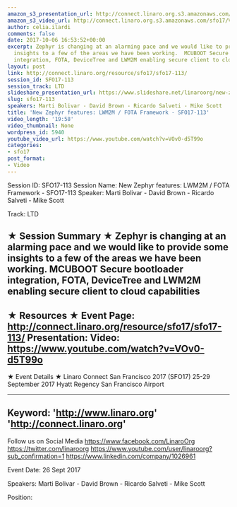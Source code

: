 ```yaml
---
amazon_s3_presentation_url: http://connect.linaro.org.s3.amazonaws.com/sfo17/Presentations/SFO17-113%20New%20Zephyr%20features%20LWM2M%20%252F%20FOTA%20Framework%20SFO17.pdf
amazon_s3_video_url: http://connect.linaro.org.s3.amazonaws.com/sfo17/Videos/SFO17-113%20New%20Zephyr%20features%20LWM2M%20%20FOTA%20Framework.mp4
author: celia.ilardi
comments: false
date: 2017-10-06 16:53:52+00:00
excerpt: Zephyr is changing at an alarming pace and we would like to provide some
  insights to a few of the areas we have been working.  MCUBOOT Secure bootloader
  integration, FOTA, DeviceTree and LWM2M enabling secure client to cloud capabilities
layout: post
link: http://connect.linaro.org/resource/sfo17/sfo17-113/
session_id: SFO17-113
session_track: LTD
slideshare_presentation_url: https://www.slideshare.net/linaroorg/new-zephyr-features-lwm2m-fota-framework-sfo17113
slug: sfo17-113
speakers: Marti Bolivar - David Brown - Ricardo Salveti - Mike Scott
title: 'New Zephyr features: LWM2M / FOTA Framework - SFO17-113'
video_length: '19:58'
video_thumbnail: None
wordpress_id: 5940
youtube_video_url: https://www.youtube.com/watch?v=VOv0-d5T99o
categories:
- sfo17
post_format:
- Video
---
```


Session ID: SFO17-113
Session Name: New Zephyr features: LWM2M / FOTA Framework - SFO17-113
Speaker: Marti Bolivar - David Brown - Ricardo Salveti - Mike Scott

Track: LTD

★ Session Summary ★
Zephyr is changing at an alarming pace and we would like to provide some insights to a few of the areas we have been working. MCUBOOT Secure bootloader integration, FOTA, DeviceTree and LWM2M enabling secure client to cloud capabilities
---------------------------------------------------
★ Resources ★
Event Page: http://connect.linaro.org/resource/sfo17/sfo17-113/
Presentation:
Video: https://www.youtube.com/watch?v=VOv0-d5T99o
---------------------------------------------------

★ Event Details ★
Linaro Connect San Francisco 2017 (SFO17)
25-29 September 2017
Hyatt Regency San Francisco Airport

---------------------------------------------------
Keyword:
'http://www.linaro.org'
'http://connect.linaro.org'
---------------------------------------------------
Follow us on Social Media
https://www.facebook.com/LinaroOrg
https://twitter.com/linaroorg
https://www.youtube.com/user/linaroorg?sub_confirmation=1
https://www.linkedin.com/company/1026961

Event Date: 26 Sept 2017

Speakers: Marti Bolivar - David Brown - Ricardo Salveti - Mike Scott

Position:

